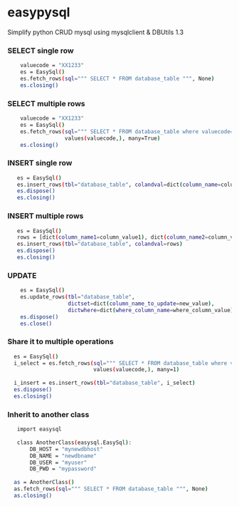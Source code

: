 # easypysql
Simplify python CRUD mysql using mysqlclient &amp; DBUtils 1.3

### SELECT single row
```bash
    valuecode = "XX1233"
    es = EasySql()
    es.fetch_rows(sql=""" SELECT * FROM database_table """, None)
    es.closing()
```


### SELECT multiple rows
```bash
    valuecode = "XX1233"
    es = EasySql()
    es.fetch_rows(sql=""" SELECT * FROM database_table where valuecode=%s """, 
                  values(valuecode,), many=True)
    es.closing()
```

### INSERT single row
```bash
   es = EasySql()
   es.insert_rows(tbl="database_table", colandval=dict(column_name=column_value))
   es.dispose()
   es.closing()
```


### INSERT multiple rows
```bash
   es = EasySql()
   rows = [dict(column_name1=column_value1), dict(column_name2=column_value2)]
   es.insert_rows(tbl="database_table", colandval=rows)
   es.dispose()
   es.closing()
```

### UPDATE 
```bash
    es = EasySql()
    es.update_rows(tbl="database_table", 
                   dictset=dict(column_name_to_update=new_value), 
                   dictwhere=dict(where_column_name=where_column_value))
    es.dispose()
    es.close()
```

### Share it to multiple operations
```bash
  es = EasySql()
  i_select = es.fetch_rows(sql=""" SELECT * FROM database_table where valuecode=%s """, 
                           values(valuecode,), many=1)
                           
  i_insert = es.insert_rows(tbl="database_table", i_select)
  es.dispose()
  es.closing()
```

### Inherit to another class
```bash
   import easysql
   
   class AnotherClass(easysql.EasySql):
       DB_HOST = "mynewdbhost"
       DB_NAME = "newdbname"
       DB_USER = "myuser"
       DB_PWD = "mypassword"
  
  as = AnotherClass()
  as.fetch_rows(sql=""" SELECT * FROM database_table """, None)
  as.closing()
```

